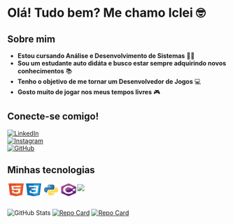 # Olá! Tudo bem? Me chamo **Iclei** 🤓

## Sobre mim

* **Estou cursando Análise e Desenvolvimento de Sistemas** 🧑‍💻
* **Sou um estudante auto didáta e busco estar sempre adquirindo novos conhecimentos** 📚
* **Tenho o objetivo de me tornar um Desenvolvedor de Jogos** 💻
* **Gosto muito de jogar nos meus tempos livres** 🎮

## Conecte-se comigo! 


[![LinkedIn](https://img.shields.io/badge/LinkedIn-4B0082?style=for-the-badge&logo=linkedin&logoColor=white)](https://www.linkedin.com/in/iclei-arthur-270513334/)  
[![Instagram](https://img.shields.io/badge/Instagram-800080?style=for-the-badge&logo=instagram&logoColor=white)](https://www.instagram.com/_iclasth7/)  
[![GitHub](https://img.shields.io/badge/GitHub-000000?style=for-the-badge&logo=github&logoColor=purple)](https://github.com/Iclasth)

## Minhas tecnologias 

 <img align="center" alt="Iclas-HTML" height="30" width="40" src="https://raw.githubusercontent.com/devicons/devicon/master/icons/html5/html5-original.svg"><img align="center" alt="Iclas-CSS" height="30" width="40" src="https://raw.githubusercontent.com/devicons/devicon/master/icons/css3/css3-original.svg"><img align="center" alt="Iclas-Python" height="30" width="40" src="https://raw.githubusercontent.com/devicons/devicon/master/icons/python/python-original.svg"><img align="center" alt="Iclas-Csharp" height="30" width="40" src="https://raw.githubusercontent.com/devicons/devicon/master/icons/csharp/csharp-original.svg"><img src="https://cdn.jsdelivr.net/gh/devicons/devicon@latest/icons/dot-net/dot-net-original-wordmark.svg" />

 ##
 ![GitHub Stats](https://github-readme-stats.vercel.app/api?username=Iclasth&theme=transparent&bg_color=000000&border_color=800080&show_icons=true&icon_color=800080&title_color=D8BFD8&text_color=D8BFD8)
  [![Repo Card](https://github-readme-stats.vercel.app/api/pin/?username=Iclasth&repo=Bloxorz&bg_color=000000&border_color=800080&show_icons=true&icon_color=800080&title_color=D8BFD8&text_color=D8BFD8)](https://github.com/Iclasth/Bloxorz)
  [![Repo Card](https://github-readme-stats.vercel.app/api/pin/?username=Iclasth&repo=projeto-discover&bg_color=000000&border_color=800080&show_icons=true&icon_color=800080&title_color=D8BFD8&text_color=D8BFD8)](https://github.com/Iclasth/Bloxorz)



